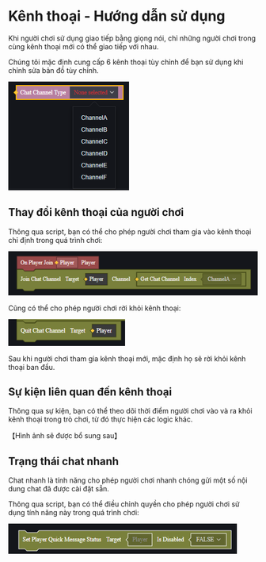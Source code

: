 # Kênh thoại - Hướng dẫn sử dụng

Khi người chơi sử dụng giao tiếp bằng giọng nói, chỉ những người chơi trong cùng kênh thoại mới có thể giao tiếp với nhau.

Chúng tôi mặc định cung cấp 6 kênh thoại tùy chỉnh để bạn sử dụng khi chỉnh sửa bản đồ tùy chỉnh.

![image-20240923112747359](./img/image-20240923112747359.png)

## Thay đổi kênh thoại của người chơi

Thông qua script, bạn có thể cho phép người chơi tham gia vào kênh thoại chỉ định trong quá trình chơi:

![image-20240923112415171](./img/image-20240923112415171.png)

Cũng có thể cho phép người chơi rời khỏi kênh thoại:

![image-20240923112438262](./img/image-20240923112438262.png)

Sau khi người chơi tham gia kênh thoại mới, mặc định họ sẽ rời khỏi kênh thoại ban đầu.

## Sự kiện liên quan đến kênh thoại

Thông qua sự kiện, bạn có thể theo dõi thời điểm người chơi vào và ra khỏi kênh thoại trong trò chơi, từ đó thực hiện các logic khác.

【Hình ảnh sẽ được bổ sung sau】

## Trạng thái chat nhanh

Chat nhanh là tính năng cho phép người chơi nhanh chóng gửi một số nội dung chat đã được cài đặt sẵn.

Thông qua script, bạn có thể điều chỉnh quyền cho phép người chơi sử dụng tính năng này trong quá trình chơi:

![image-20240923112624120](./img/image-20240923112624120.png)
